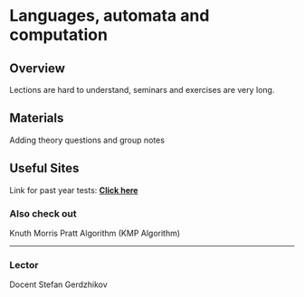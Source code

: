 # Languages, automata and computation

## Overview

Lections are hard to understand, seminars and exercises are very long.

## Materials

Adding theory questions and group notes

## Useful Sites

Link for past year tests: [**Click here**](https://store.fmi.uni-sofia.bg/fmi/logic/eai.html)

### Also check out
Knuth Morris Pratt Algorithm (KMP Algorithm)


---
### Lector
Docent Stefan Gerdzhikov
